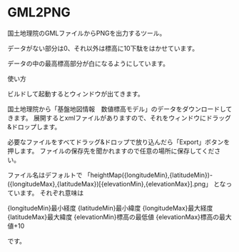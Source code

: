 # GML2PNG
国土地理院のGMLファイルからPNGを出力するツール。

データがない部分は0、それ以外は標高に10下駄をはかせています。

データの中の最高標高部分が白になるようにしています。

使い方

ビルドして起動するとウィンドウが出てきます。

国土地理院から「基盤地図情報　数値標高モデル」のデータをダウンロードしてきます。
展開するとxmlファイルがありますので、それをウィンドウにドラッグ&ドロップします。

必要なファイルをすべてドラッグ&ドロップで放り込んだら「Export」ボタンを押します。
ファイルの保存先を聞かれますので任意の場所に保存してください。

ファイル名はデフォルトで
「heightMap({longitudeMin},{latitudeMin})-({longitudeMax},{latitudeMax})[{elevationMin},{elevationMax}].png」
となっています。
それぞれ意味は

{longitudeMin}最小経度
{latitudeMin}最小緯度
{longitudeMax}最大経度
{latitudeMax}最大緯度
{elevationMin}標高の最低値
{elevationMax}標高の最大値+10

です。


